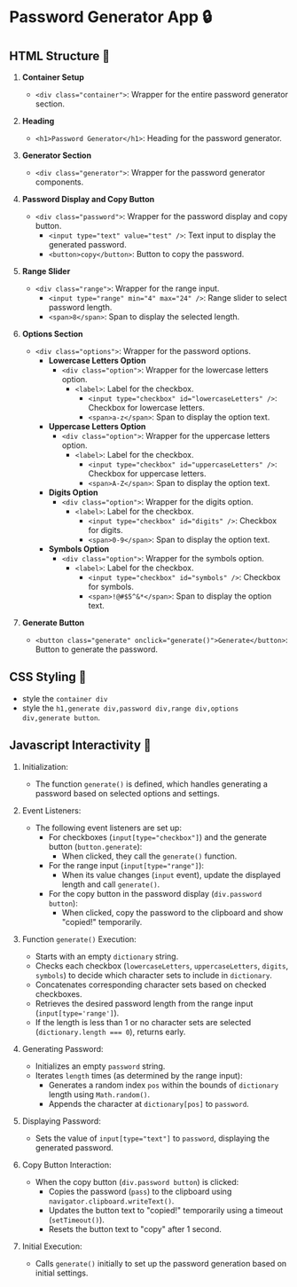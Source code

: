 # Password Generator App 🔒

## HTML Structure 🧱

1. **Container Setup**

   - `<div class="container">`: Wrapper for the entire password generator section.

2. **Heading**

   - `<h1>Password Generator</h1>`: Heading for the password generator.

3. **Generator Section**

   - `<div class="generator">`: Wrapper for the password generator components.

4. **Password Display and Copy Button**

   - `<div class="password">`: Wrapper for the password display and copy button.
     - `<input type="text" value="test" />`: Text input to display the generated password.
     - `<button>copy</button>`: Button to copy the password.

5. **Range Slider**

   - `<div class="range">`: Wrapper for the range input.
     - `<input type="range" min="4" max="24" />`: Range slider to select password length.
     - `<span>8</span>`: Span to display the selected length.

6. **Options Section**

   - `<div class="options">`: Wrapper for the password options.
     - **Lowercase Letters Option**
       - `<div class="option">`: Wrapper for the lowercase letters option.
         - `<label>`: Label for the checkbox.
           - `<input type="checkbox" id="lowercaseLetters" />`: Checkbox for lowercase letters.
           - `<span>a-z</span>`: Span to display the option text.
     - **Uppercase Letters Option**
       - `<div class="option">`: Wrapper for the uppercase letters option.
         - `<label>`: Label for the checkbox.
           - `<input type="checkbox" id="uppercaseLetters" />`: Checkbox for uppercase letters.
           - `<span>A-Z</span>`: Span to display the option text.
     - **Digits Option**
       - `<div class="option">`: Wrapper for the digits option.
         - `<label>`: Label for the checkbox.
           - `<input type="checkbox" id="digits" />`: Checkbox for digits.
           - `<span>0-9</span>`: Span to display the option text.
     - **Symbols Option**
       - `<div class="option">`: Wrapper for the symbols option.
         - `<label>`: Label for the checkbox.
           - `<input type="checkbox" id="symbols" />`: Checkbox for symbols.
           - `<span>!@#$5^&*</span>`: Span to display the option text.

7. **Generate Button**

   - `<button class="generate" onclick="generate()">Generate</button>`: Button to generate the password.

## CSS Styling 🌈

- style the `container div`
- style the `h1,generate div,password div,range div,options div,generate button`.

## Javascript Interactivity 🚀

1. Initialization:

   - The function `generate()` is defined, which handles generating a password based on selected options and settings.

2. Event Listeners:

   - The following event listeners are set up:
     - For checkboxes (`input[type="checkbox"]`) and the generate button (`button.generate`):
       - When clicked, they call the `generate()` function.
     - For the range input (`input[type="range"]`):
       - When its value changes (`input` event), update the displayed length and call `generate()`.
     - For the copy button in the password display (`div.password button`):
       - When clicked, copy the password to the clipboard and show "copied!" temporarily.

3. Function `generate()` Execution:

   - Starts with an empty `dictionary` string.
   - Checks each checkbox (`lowercaseLetters`, `uppercaseLetters`, `digits`, `symbols`) to decide which character sets to include in `dictionary`.
   - Concatenates corresponding character sets based on checked checkboxes.
   - Retrieves the desired password length from the range input (`input[type='range']`).
   - If the length is less than 1 or no character sets are selected (`dictionary.length === 0`), returns early.

4. Generating Password:

   - Initializes an empty `password` string.
   - Iterates `length` times (as determined by the range input):
     - Generates a random index `pos` within the bounds of `dictionary` length using `Math.random()`.
     - Appends the character at `dictionary[pos]` to `password`.

5. Displaying Password:

   - Sets the value of `input[type="text"]` to `password`, displaying the generated password.

6. Copy Button Interaction:

   - When the copy button (`div.password button`) is clicked:
     - Copies the password (`pass`) to the clipboard using `navigator.clipboard.writeText()`.
     - Updates the button text to "copied!" temporarily using a timeout (`setTimeout()`).
     - Resets the button text to "copy" after 1 second.

7. Initial Execution:

   - Calls `generate()` initially to set up the password generation based on initial settings.
